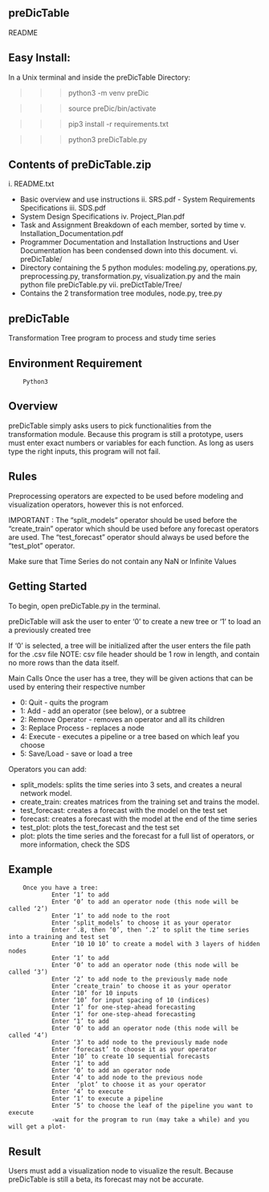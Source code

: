 preDicTable
------------
README

Easy Install:
-------------
In a Unix terminal and inside the preDicTable Directory: 

>>> python3 -m venv preDic

>>> source preDic/bin/activate 

>>> pip3 install -r requirements.txt 

>>> python3 preDicTable.py


Contents of preDicTable.zip
---------------------------

i.        README.txt
- Basic overview and use instructions
ii.        SRS.pdf
                        - System Requirements Specifications
iii.         SDS.pdf
- System Design Specifications
iv.         Project_Plan.pdf
- Task and Assignment Breakdown of each member, sorted by time
v.         Installation_Documentation.pdf
- Programmer Documentation and Installation Instructions and User Documentation has been condensed down into this document.
vi.         preDicTable/
- Directory containing the 5 python modules: modeling.py, operations.py, preprocessing.py, transformation.py, visualization.py
and the main python file preDicTable.py
vii.        preDictTable/Tree/
- Contains the 2 transformation tree modules, node.py, tree.py


preDicTable
------------
Transformation Tree program to process and study time series


Environment Requirement
-----------------------
        Python3


Overview
---------
preDicTable simply asks users to pick functionalities from the transformation module. Because this program is still a prototype, users must enter exact numbers or variables for each function. As long as users type the right inputs, this program will not fail.

Rules
-----
Preprocessing operators are expected to be used before modeling and visualization operators, however this is not enforced.


IMPORTANT : The “split_models” operator should be used before the “create_train” operator which should be used before any forecast operators are used. 
The “test_forecast” operator should always be used before the “test_plot” operator.


Make sure that Time Series do not contain any NaN or Infinite Values


Getting Started
---------------
To begin, open preDicTable.py in the terminal.


preDicTable will ask the user to enter ‘0’ to create a new tree or ‘1’ to load an a previously created tree


If ‘0’ is selected, a tree will be initialized after the user enters the file path for the .csv file
NOTE: csv file header should be 1 row in length, and contain no more rows than the data itself.


Main Calls
Once the user has a tree, they will be given actions that can be used by entering their respective number
* 0: Quit - quits the program
* 1: Add - add an operator (see below), or a subtree
* 2: Remove Operator - removes an operator and all its children
* 3: Replace Process - replaces a node
* 4: Execute - executes a pipeline or a tree based on which leaf you choose
* 5: Save/Load - save or load a tree


Operators you can add:
* split_models: splits the time series into 3 sets, and creates a neural network model.
* create_train: creates matrices from the training set and trains the model.
* test_forecast: creates a forecast with the model on the test set
* forecast: creates a forecast with the model at the end of the time series
* test_plot: plots the test_forecast and the test set
* plot: plots the time series and the forecast
for a full list of operators, or more information, check the SDS


Example
--------
        Once you have a tree:
                Enter ‘1’ to add
                Enter ‘0’ to add an operator node (this node will be called ‘2’)
                Enter ‘1’ to add node to the root
                Enter ‘split_models’ to choose it as your operator
                Enter ‘.8, then ‘0’, then ‘.2’ to split the time series into a training and test set
                Enter ‘10 10 10’ to create a model with 3 layers of hidden nodes
                Enter ‘1’ to add
                Enter ‘0’ to add an operator node (this node will be called ‘3’)
                Enter ‘2’ to add node to the previously made node
                Enter ‘create_train’ to choose it as your operator
                Enter ‘10’ for 10 inputs
                Enter ‘10’ for input spacing of 10 (indices)
                Enter ‘1’ for one-step-ahead forecasting
                Enter ‘1’ for one-step-ahead forecasting
                Enter ‘1’ to add 
                Enter ‘0’ to add an operator node (this node will be called ‘4’)
                Enter ‘3’ to add node to the previously made node
                Enter ‘forecast’ to choose it as your operator
                Enter ‘10’ to create 10 sequential forecasts
                Enter ‘1’ to add
                Enter ‘0’ to add an operator node
                Enter ‘4’ to add node to the previous node
                Enter  ‘plot’ to choose it as your operator
                Enter ‘4’ to execute
                Enter ‘1’ to execute a pipeline
                Enter ‘5’ to choose the leaf of the pipeline you want to execute
                -wait for the program to run (may take a while) and you will get a plot-


Result
------
Users must add a visualization node to visualize the result. Because preDicTable is still a beta, its forecast may not be accurate.
